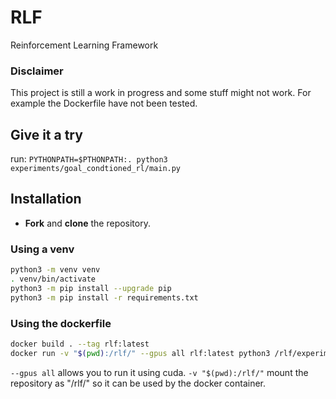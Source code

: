 # RLF
Reinforcement Learning Framework

### Disclaimer

This project is still a work in progress and some stuff might not work.
For example the Dockerfile have not been tested.

## Give it a try
run:
```PYTHONPATH=$PTHONPATH:. python3 experiments/goal_condtioned_rl/main.py```

## Installation

 - **Fork** and **clone** the repository.

### Using a venv

```bash
python3 -m venv venv
. venv/bin/activate
python3 -m pip install --upgrade pip
python3 -m pip install -r requirements.txt
```

### Using the dockerfile

```bash
docker build . --tag rlf:latest
docker run -v "$(pwd):/rlf/" --gpus all rlf:latest python3 /rlf/experiments/goal_condtioned_rl/main.py
```
`--gpus all` allows you to run it using cuda.
`-v "$(pwd):/rlf/"` mount the repository as "/rlf/" so it can be used by the docker container.

